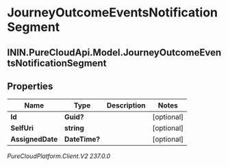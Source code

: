 # JourneyOutcomeEventsNotificationSegment

## ININ.PureCloudApi.Model.JourneyOutcomeEventsNotificationSegment

## Properties

|Name | Type | Description | Notes|
|------------ | ------------- | ------------- | -------------|
| **Id** | **Guid?** |  | [optional] |
| **SelfUri** | **string** |  | [optional] |
| **AssignedDate** | **DateTime?** |  | [optional] |



_PureCloudPlatform.Client.V2 237.0.0_
